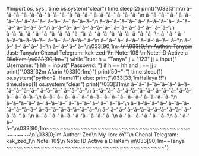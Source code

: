 #import  os, sys , time
os.system("clear")
time.sleep(2)
print("\033[31m\n          â–ˆâ–ˆâ–ˆâ–ˆâ–ˆâ–’    â–’â–ˆâ–ˆâ–ˆâ–ˆâ–ˆ     â–’â–ˆâ–ˆ   â–ˆâ–ˆâ–’\n        â–“â–ˆâ–ˆ   â–’    â–’â–ˆâ–ˆâ–’  â–ˆâ–ˆâ–’   â–’â–’ â–ˆ â–ˆâ–’â–‘\n        â–’â–ˆâ–ˆâ–ˆâ–ˆ â–‘   â–’â–ˆâ–ˆâ–‘    â–ˆâ–ˆâ–’    â–‘â–‘â–ˆâ–‘\n        â–‘â–“â–ˆâ–’  â–‘    â–’â–ˆâ–ˆ   â–ˆâ–ˆâ–‘    â–‘ â–ˆ â–ˆâ–’\n        â–‘â–’â–ˆâ–‘       â–‘ â–ˆâ–ˆâ–ˆâ–ˆâ–“â–’â–‘   â–’â–ˆâ–ˆâ–’â–’â–ˆâ–ˆâ–’\n         â–’ â–‘       â–‘ â–’â–‘â–’â–‘â–’â–‘    â–’â–’ â–‘ â–‘â–“ â–‘\n         â–‘           â–‘ â–’ â–’â–‘    â–‘â–‘   â–‘â–’ â–‘\n         â–‘           â–‘ â–‘ â–’      â–‘    â–‘\n                       â–‘ â–‘      â–‘    â–‘\n\033[90;1m~~~~~~~~~~~~~~~~~~~~~~~~~~~~~~~~~~~~~~~~~~~~~~~~~\n \033[0;1m     Auther: Tanya\n      Just: Tanya\n      Chenal Telegram: kak_zed_1\n      Note: 10$ \n      Note: ID Active a DllaKam \n\033[90;1m~~~~~~~~~~~~~~~~~~~~~~~~~~~~~~~~~~~~~~~~~~~~~~~~~")
while True:
	h = "Tanya"
	j = "123"
	jj = input("  Username: ")
	hh = input("  Passowrd: ")
	if h == hh and j == jj :
		print("\033[32m Afarin \033[0;1m:)")
		print(50*"-")
		time.sleep(1)
		os.system("python2 .Hama11")
	else:
		print("\033[33;1mHallaya !!")
		time.sleep(1)
		os.system("clear")
		print("\033[31m\n          â–ˆâ–ˆâ–ˆâ–ˆâ–ˆâ–’    â–’â–ˆâ–ˆâ–ˆâ–ˆâ–ˆ     â–’â–ˆâ–ˆ   â–ˆâ–ˆâ–’\n        â–“â–ˆâ–ˆ   â–’    â–’â–ˆâ–ˆâ–’  â–ˆâ–ˆâ–’   â–’â–’ â–ˆ â–ˆâ–’â–‘\n        â–’â–ˆâ–ˆâ–ˆâ–ˆ â–‘   â–’â–ˆâ–ˆâ–‘    â–ˆâ–ˆâ–’    â–‘â–‘â–ˆâ–‘\n        â–‘â–“â–ˆâ–’  â–‘    â–’â–ˆâ–ˆ   â–ˆâ–ˆâ–‘    â–‘ â–ˆ â–ˆâ–’\n        â–‘â–’â–ˆâ–‘       â–‘ â–ˆâ–ˆâ–ˆâ–ˆâ–“â–’â–‘   â–’â–ˆâ–ˆâ–’â–’â–ˆâ–ˆâ–’\n         â–’ â–‘       â–‘ â–’â–‘â–’â–‘â–’â–‘    â–’â–’ â–‘ â–‘â–“ â–‘\n         â–‘           â–‘ â–’ â–’â–‘    â–‘â–‘   â–‘â–’ â–‘\n         â–‘           â–‘ â–‘ â–’      â–‘    â–‘\n                       â–‘ â–‘      â–‘    â–‘\n\033[90;1m~~~~~~~~~~~~~~~~~~~~~~~~~~~~~~~~~~~~~~~~~~~~~~~~~\n \033[0;1m     Auther: Zed\n      My lion: ðŸ’”\n      Chenal Telegram: kak_zed_1\n      Note: 10$\n      Note: ID Active a DllaKam \n\033[90;1m~~Tanya ~~~~~~~~~~~~~~~~~~~~~~~~~~~~~~~~~~~~~~~~~~~~~~")
